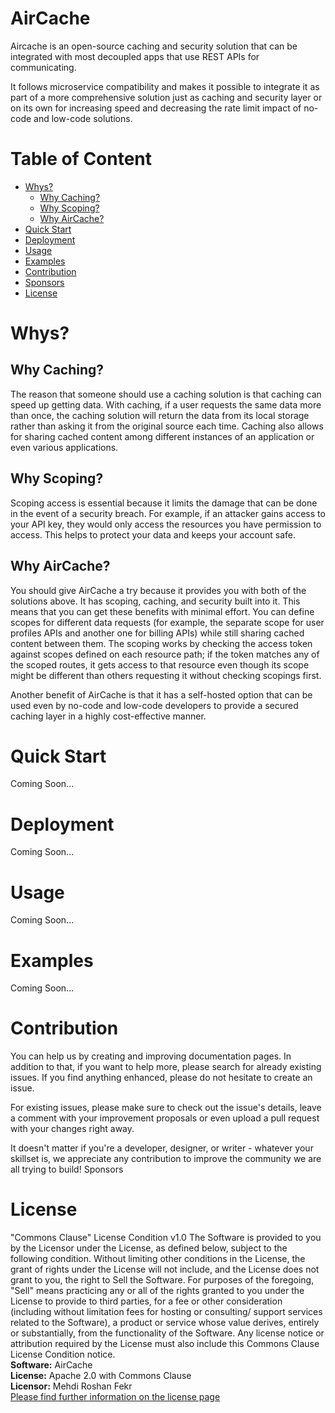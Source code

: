 # AirCache
Aircache is an open-source caching and security solution that can be integrated with most decoupled apps that use REST APIs for communicating.

It follows microservice compatibility and makes it possible to integrate it as part of a more comprehensive solution just as caching and security layer or on its own for increasing speed and decreasing the rate limit impact of no-code and low-code solutions.
# Table of Content
- [Whys?](#whys)
    - [Why Caching?](#why-caching)
    - [Why Scoping?](#why-scoping)
    - [Why AirCache?](#why-aircache)
- [Quick Start](#quick-start)
- [Deployment](#deployment)
- [Usage](#usage)
- [Examples](#examples)
- [Contribution](#contribution)
- [Sponsors](#sponsors)
- [License](#license)

# Whys?
## Why Caching?
The reason that someone should use a caching solution is that caching can speed up getting data. With caching, if a user requests the same data more than once, the caching solution will return the data from its local storage rather than asking it from the original source each time. Caching also allows for sharing cached content among different instances of an application or even various applications.
## Why Scoping?
Scoping access is essential because it limits the damage that can be done in the event of a security breach. For example, if an attacker gains access to your API key, they would only access the resources you have permission to access. This helps to protect your data and keeps your account safe.
## Why AirCache?
You should give AirCache a try because it provides you with both of the solutions above. It has scoping, caching, and security built into it. This means that you can get these benefits with minimal effort.
You can define scopes for different data requests (for example, the separate scope for user profiles APIs and another one for billing APIs) while still sharing cached content between them. The scoping works by checking the access token against scopes defined on each resource path; if the token matches any of the scoped routes, it gets access to that resource even though its scope might be different than others requesting it without checking scopings first.

Another benefit of AirCache is that it has a self-hosted option that can be used even by no-code and low-code developers to provide a secured caching layer in a highly cost-effective manner.
# Quick Start
Coming Soon...
# Deployment
Coming Soon...
# Usage
Coming Soon...
# Examples
Coming Soon...
# Contribution
You can help us by creating and improving documentation pages. In addition to that, if you want to help more, please search for already existing issues. If you find anything enhanced, please do not hesitate to create an issue.

For existing issues, please make sure to check out the issue's details, leave a comment with your improvement proposals or even upload a pull request with your changes right away. 

It doesn't matter if you're a developer, designer, or writer - whatever your skillset is, we appreciate any contribution to improve the community we are all trying to build!
Sponsors
# License
"Commons Clause" License Condition v1.0
The Software is provided to you by the Licensor under the License, as defined below, subject to the following condition.
Without limiting other conditions in the License, the grant of rights under the License will not include, and the License does not grant to you, the right to Sell the Software.
For purposes of the foregoing, "Sell" means practicing any or all of the rights granted to you under the License to provide to third parties, for a fee or other consideration (including without limitation fees for hosting or consulting/ support services related to the Software), a product or service whose value derives, entirely or substantially, from the functionality of the Software. Any license notice or attribution required by the License must also include this Commons Clause License Condition notice.<br/>
**Software:** AirCache<br/>
**License:** Apache 2.0 with Commons Clause<br/>
**Licensor:** Mehdi Roshan Fekr<br/>
[Please find further information on the license page](license)
